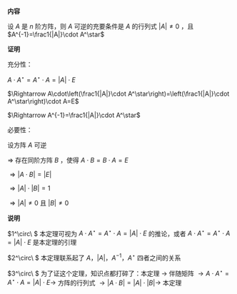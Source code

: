 **内容**  
  
设 $A$ 是 $n$ 阶方阵，则 $A$ 可逆的充要条件是 $A$ 的行列式 $|A|\neq0$ ，且 $A^{-1}=\frac1{|A|}\cdot A^\star$   
  
**证明**  
  
充分性：  
  
 $A\cdot A^\star=A^\star\cdot A=|A|\cdot E$   
  
 $\Rightarrow A\cdot\left(\frac1{|A|}\cdot A^\star\right)=\left(\frac1{|A|}\cdot A^\star\right)\cdot A=E$   
  
 $\Rightarrow A^{-1}=\frac1{|A|}\cdot A^\star$   
  
必要性：  
  
设方阵 $A$ 可逆  
  
 $\Rightarrow$ 存在同阶方阵 $B$ ，使得 $A\cdot B=B\cdot A=E$   
  
 $\Rightarrow|A\cdot B|=|E|$   
  
 $\Rightarrow|A|\cdot|B|=1$   
  
 $\Rightarrow|A|\neq0$ 且 $|B|\neq0$   
  
**说明**  
  
 $1^\circ\ $  本定理可视为 $A\cdot A^\star=A^\star\cdot A=|A|\cdot E$ 的推论，或者 $A\cdot A^\star=A^\star\cdot A=|A|\cdot E$ 是本定理的引理  
  
 $2^\circ\ $  本定理联系起了 $A，|A|，A^{-1}，A^\star$ 四者之间的关系  
  
 $3^\circ\ $ 为了证这个定理，知识点都打碎了：本定理 $\to$ 伴随矩阵 $\to A\cdot A^\star=A^\star\cdot A=|A|\cdot E\to$ 方阵的行列式 $\to|A\cdot B|=|A|\cdot|B|\to$ 本定理  
